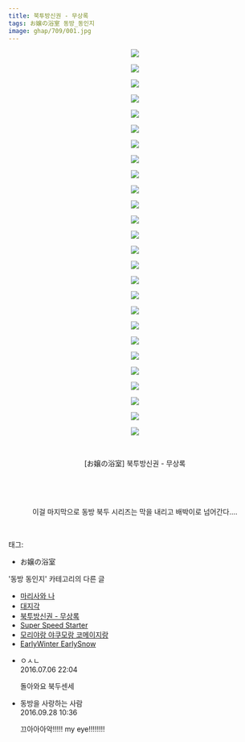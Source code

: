 ```yaml
---
title: 북투방신권 - 무상록
tags: お嬢の浴室 동방_동인지
image: ghap/709/001.jpg
---
```

<div class="article">
<p style="text-align: center; clear: none; float: none;"><img src="{{ site.nasurl }}/ghap/709/001.jpg"/></p>
<p style="text-align: center; clear: none; float: none;"><img src="{{ site.nasurl }}/ghap/709/002.jpg"/></p>
<p style="text-align: center; clear: none; float: none;"><img src="{{ site.nasurl }}/ghap/709/003.jpg"/></p>
<p style="text-align: center; clear: none; float: none;"><img src="{{ site.nasurl }}/ghap/709/004.jpg"/></p>
<p style="text-align: center; clear: none; float: none;"><img src="{{ site.nasurl }}/ghap/709/005.jpg"/></p>
<p style="text-align: center; clear: none; float: none;"><img src="{{ site.nasurl }}/ghap/709/006.jpg"/></p>
<p style="text-align: center; clear: none; float: none;"><img src="{{ site.nasurl }}/ghap/709/007.jpg"/></p>
<p style="text-align: center; clear: none; float: none;"><img src="{{ site.nasurl }}/ghap/709/008.jpg"/></p>
<p style="text-align: center; clear: none; float: none;"><img src="{{ site.nasurl }}/ghap/709/009.jpg"/></p>
<p style="text-align: center; clear: none; float: none;"><img src="{{ site.nasurl }}/ghap/709/010.jpg"/></p>
<p style="text-align: center; clear: none; float: none;"><img src="{{ site.nasurl }}/ghap/709/011.jpg"/></p>
<p style="text-align: center; clear: none; float: none;"><img src="{{ site.nasurl }}/ghap/709/012.jpg"/></p>
<p style="text-align: center; clear: none; float: none;"><img src="{{ site.nasurl }}/ghap/709/013.jpg"/></p>
<p style="text-align: center; clear: none; float: none;"><img src="{{ site.nasurl }}/ghap/709/014.jpg"/></p>
<p style="text-align: center; clear: none; float: none;"><img src="{{ site.nasurl }}/ghap/709/015.jpg"/></p>
<p style="text-align: center; clear: none; float: none;"><img src="{{ site.nasurl }}/ghap/709/016.jpg"/></p>
<p style="text-align: center; clear: none; float: none;"><img src="{{ site.nasurl }}/ghap/709/017.jpg"/></p>
<p style="text-align: center; clear: none; float: none;"><img src="{{ site.nasurl }}/ghap/709/018.jpg"/></p>
<p style="text-align: center; clear: none; float: none;"><img src="{{ site.nasurl }}/ghap/709/019.jpg"/></p>
<p style="text-align: center; clear: none; float: none;"><img src="{{ site.nasurl }}/ghap/709/020.jpg"/></p>
<p style="text-align: center; clear: none; float: none;"><img src="{{ site.nasurl }}/ghap/709/021.jpg"/></p>
<p style="text-align: center; clear: none; float: none;"><img src="{{ site.nasurl }}/ghap/709/022.jpg"/></p>
<p style="text-align: center; clear: none; float: none;"><img src="{{ site.nasurl }}/ghap/709/023.jpg"/></p>
<p style="text-align: center; clear: none; float: none;"><img src="{{ site.nasurl }}/ghap/709/024.jpg"/></p>
<p style="text-align: center; clear: none; float: none;"><img src="{{ site.nasurl }}/ghap/709/025.jpg"/></p>
<p style="text-align: center; clear: none; float: none;"><img src="{{ site.nasurl }}/ghap/709/026.jpg"/></p>
<p style="text-align: center; clear: none; float: none;"><br/></p>
<p style="text-align: center; clear: none; float: none;">[お嬢の浴室] 북투방신권 - 무상록</p>
<p style="text-align: center; clear: none; float: none;"><br/></p>
<p style="text-align: center; clear: none; float: none;"><br/></p>
<p style="text-align: center; clear: none; float: none;">이걸 마지막으로 동방 북두 시리즈는 막을 내리고 배박이로 넘어간다....</p>
<p><br/></p>
</div><div class="tagTrail">
<p>태그: </p>
<ul>
<li>お嬢の浴室</li>
</ul>
</div><div class="another">
<p>'동방 동인지' 카테고리의 다른 글</p>
<ul>
<li><a href="/2016-07-06-ghap_711">마리사와 나</a></li>
<li><a href="/2016-07-06-ghap_710">대지각</a></li>
<li><a href="/2016-07-06-ghap_709">북투방신권 - 무상록</a></li>
<li><a href="/2016-07-06-ghap_708">Super Speed Starter</a></li>
<li><a href="/2016-07-06-ghap_707">모리야랑 야쿠모랑 코메이지랑</a></li>
<li><a href="/2016-07-06-ghap_706">EarlyWinter EarlySnow</a></li>
</ul>
</div><div class="cb_module cb_fluid">
<div class="cb_wrt cb_profile">
<div class="comment">
<ul>
<li class="cb_thumb_off" id="comment14749969">
<div class="cb_comment_area">
<div class="cb_info_area">
<div class="cb_section">
<span class="cb_nick_name">ㅇㅅㄴ</span>
</div>
<div class="cb_section">
<span class="cb_date">2016.07.06 22:04 </span>
</div>
</div>
<div class="cb_dsc_comment">
<p class="cb_dsc">
											돌아와요 북두센세
										</p>
</div>
</div></li>
<li class="cb_thumb_off" id="comment14815414">
<div class="cb_comment_area">
<div class="cb_info_area">
<div class="cb_section">
<span class="cb_nick_name">동방을 사랑하는 사람</span>
</div>
<div class="cb_section">
<span class="cb_date">2016.09.28 10:36 </span>
</div>
</div>
<div class="cb_dsc_comment">
<p class="cb_dsc">
											끄아아아악!!!!! my eye!!!!!!!!
										</p>
</div>
</div></li>
</ul>
</div>
</div><!-- commentList close -->
</div>